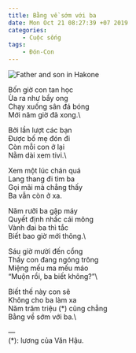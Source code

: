 ```yaml
---
title: Bằng về sớm với ba
date: Mon Oct 21 08:27:39 +07 2019
categories:
    - Cuộc sống
tags:
    - Đón-Con
---
```

![Father and son in Hakone](/assets/images/father-and-son-hakone.jpeg)

Bốn giờ con tan học\
Ùa ra như bầy ong\
Chạy xuống sân đá bóng\
Mới năm giờ đã xong.\

Bởi lần lượt các bạn\
Được bố mẹ đón đi\
Còn mỗi con ở lại\
Nằm dài xem tivi.\

Xem một lúc chán quá\
Lang thang đi tìm ba\
Gọi mãi mà chẳng thấy\
Ba vẫn còn ở xa.

Năm rưỡi ba gập máy\
Quyết định nhấc cái mông\
Vành đai ba thì tắc\
Biết bao giờ mới thông.\

Sáu giờ mười đến cổng\
Thấy con đang ngóng trông\
Miệng mếu ma mếu máo\
“Muộn rồi, ba biết không?”\

Biết thế này con sẽ\
Không cho ba làm xa\
Năm trăm triệu (*) cũng chẳng\
Bằng về sớm với ba.\

—\
(*): lương của Văn Hậu.